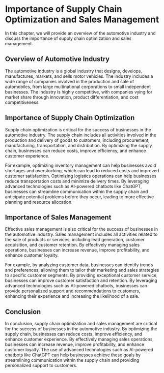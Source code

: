 Importance of Supply Chain Optimization and Sales Management
======================================================================================================

In this chapter, we will provide an overview of the automotive industry and discuss the importance of supply chain optimization and sales management.

Overview of Automotive Industry
-------------------------------

The automotive industry is a global industry that designs, develops, manufactures, markets, and sells motor vehicles. The industry includes a wide range of companies involved in the production and sale of automobiles, from large multinational corporations to small independent businesses. The industry is highly competitive, with companies vying for market share through innovation, product differentiation, and cost competitiveness.

Importance of Supply Chain Optimization
---------------------------------------

Supply chain optimization is critical for the success of businesses in the automotive industry. The supply chain includes all activities involved in the production and delivery of goods to customers, including procurement, manufacturing, transportation, and distribution. By optimizing the supply chain, businesses can reduce costs, improve efficiency, and enhance customer experience.

For example, optimizing inventory management can help businesses avoid shortages and overstocking, which can lead to reduced costs and improved customer satisfaction. Optimizing logistics operations can help businesses reduce transportation costs and minimize delivery times. By leveraging advanced technologies such as AI-powered chatbots like ChatGPT, businesses can streamline communication within the supply chain and anticipate potential problems before they occur, leading to more effective planning and resource allocation.

Importance of Sales Management
------------------------------

Effective sales management is also critical for the success of businesses in the automotive industry. Sales management includes all activities related to the sale of products or services, including lead generation, customer acquisition, and customer retention. By effectively managing sales operations, businesses can increase revenue, improve profitability, and enhance customer loyalty.

For example, by analyzing customer data, businesses can identify trends and preferences, allowing them to tailor their marketing and sales strategies to specific customer segments. By providing exceptional customer service, businesses can improve customer satisfaction and retention. By leveraging advanced technologies such as AI-powered chatbots, businesses can provide personalized support and recommendations to customers, enhancing their experience and increasing the likelihood of a sale.

Conclusion
----------

In conclusion, supply chain optimization and sales management are critical for the success of businesses in the automotive industry. By optimizing the supply chain, businesses can reduce costs, improve efficiency, and enhance customer experience. By effectively managing sales operations, businesses can increase revenue, improve profitability, and enhance customer loyalty. The use of advanced technologies such as AI-powered chatbots like ChatGPT can help businesses achieve these goals by streamlining communication within the supply chain and providing personalized support to customers.
